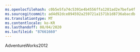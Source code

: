 ```yaml
---
ms.openlocfilehash: c0b5e5fa74c5391e4b4556ffa1281ad2e7befa4f
ms.sourcegitcommit: ad4d92dce894592a259721a1571b1d8736abacdb
ms.translationtype: MT
ms.contentlocale: ko-KR
ms.lasthandoff: 08/04/2020
ms.locfileid: "87661660"
---
```

 AdventureWorks2012 